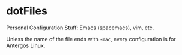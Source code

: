 # dotFiles
Personal Configuration Stuff: Emacs (spacemacs), vim, etc.

Unless the name of the file ends with `-mac`, every configuration is for Antergos Linux.
